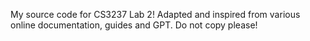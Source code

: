 My source code for CS3237 Lab 2! Adapted and inspired from various online documentation, guides and GPT. Do not copy please! 
